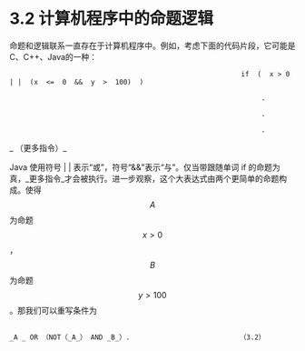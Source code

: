 # 3.2 计算机程序中的命题逻辑

命题和逻辑联系一直存在于计算机程序中。例如，考虑下面的代码片段，它可能是C、C++、Java的一种：

                                                             if  (  x > 0 | |  (x  <=  0  &&  y  >  100)  ) 

                                                                  .

                                                                  .

                                                                  .

_                                                                  （更多指令）_

Java 使用符号 | | 表示“或”，符号“&&”表示“与”。仅当带跟随单词 if 的命题为真，_更多指令_才会被执行。进一步观察，这个大表达式由两个更简单的命题构成。使得 $$A$$ 为命题 $$x>0$$ ， $$B$$ 为命题 $$y>100$$ 。那我们可以重写条件为

                                                                                  _A _ OR （NOT（_A_） AND _B_）.                           （3.2）                
